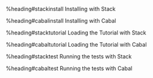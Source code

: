 %heading#stackinstall Installing with Stack

%heading#cabalinstall Installing with Cabal

%heading#stacktutorial Loading the Tutorial with Stack

%heading#cabaltutorial Loading the Tutorial with Cabal

%heading#stacktest Running the tests with Stack

%heading#cabaltest Running the tests with Cabal
